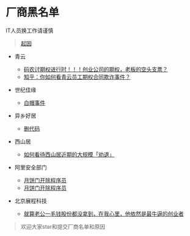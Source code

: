 # 厂商黑名单 

IT人员换工作请谨慎

> [起因](https://www.zhihu.com/question/47775182)


* 青云
  * [码农讨期权进行时！！！创业公司的期权，老板的空头支票？](http://www.weibo.com/ttarticle/p/show?id=2309403986279338497572)
  * [知乎：你如何看青云员工期权合同欺诈事件？](https://www.zhihu.com/question/47442360)
* 世纪佳缘
    - [白帽事件](https://www.zhihu.com/question/47775182)
* 异乡好居
    - [删代码](https://www.zhihu.com/question/46294596)
* 西山居
	- [如何看待西山居近期的大规模「劝退」](https://www.zhihu.com/question/40739038)
* 阿里安全部门

    - [月饼门开除程序员](https://www.zhihu.com/question/50608658)
    - [月饼门开除程序员](https://www.zhihu.com/question/50600301)

* 北京展程科技
	- [就算老公一毛钱股份都没拿到，在我心里，他依然是最牛逼的创业者](https://www.zhihu.com/question/56175498)


> 欢迎大家star和提交厂商名单和原因


